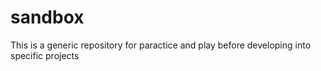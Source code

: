 # sandbox
This is a generic repository for paractice and play before developing into specific projects
